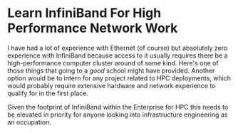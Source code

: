 # Learn InfiniBand For High Performance Network Work

I have had a lot of experience with Ethernet (of course) but absolutely
zero experience with InfiniBand because access to it usually requires
there be a high-performance computer cluster around of some kind. Here's
one of those things that going to a *good* school might have provided.
Another option would be to intern for any project related to HPC
deployments, which would probably require extensive hardware and network
experience to qualify for in the first place.

Given the footprint of InfiniBand within the Enterprise for HPC this
needs to be elevated in priority for anyone looking into infrastructure
engineering as an occupation.
